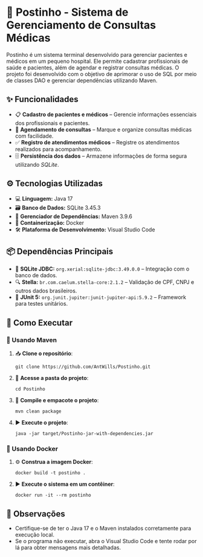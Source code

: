 <h1>🏥 Postinho - Sistema de Gerenciamento de Consultas Médicas </h1>

<p>
Postinho é um sistema terminal desenvolvido para gerenciar pacientes e médicos em um pequeno hospital. Ele permite 
cadastrar profissionais de saúde e pacientes, além de agendar e registrar consultas médicas. O projeto foi desenvolvido com o objetivo 
de aprimorar o uso de SQL por meio de classes DAO e gerenciar dependências utilizando Maven.
</p>

<h2>✨ Funcionalidades</h2>
<ul>
    <li>📋 <b>Cadastro de pacientes e médicos</b> – Gerencie informações essenciais dos profissionais e pacientes.</li>
    <li>📅 <b>Agendamento de consultas</b> – Marque e organize consultas médicas com facilidade.</li>
    <li>✅ <b>Registro de atendimentos médicos</b> – Registre os atendimentos realizados para acompanhamento.</li>
    <li>🗄️ <b>Persistência dos dados</b> – Armazene informações de forma segura utilizando <i>SQLite</i>.</li>
</ul>

<h2>⚙️ Tecnologias Utilizadas</h2>
<ul>
    <li>💻 <b>Linguagem:</b> Java 17</li>
    <li>🗃️ <b>Banco de Dados:</b> SQLite 3.45.3</li>
    <li>🚀 <b>Gerenciador de Dependências:</b> Maven 3.9.6</li>
    <li>🐳 <b>Containerização:</b> Docker</li>
    <li>🛠️ <b>Plataforma de Desenvolvimento:</b> Visual Studio Code</li>
</ul>

<h2>📦 Dependências Principais</h2>
<ul>
    <li>🔗 <b>SQLite JDBC:</b> <code>org.xerial:sqlite-jdbc:3.49.0.0</code> – Integração com o banco de dados.</li>
    <li>🔍 <b>Stella:</b> <code>br.com.caelum.stella-core:2.1.2</code> – Validação de CPF, CNPJ e outros dados brasileiros.</li>
    <li>🧪 <b>JUnit 5:</b> <code>org.junit.jupiter:junit-jupiter-api:5.9.2</code> – Framework para testes unitários.</li>
</ul>

<h2>🚀 Como Executar</h2>

<h3>🧩 Usando Maven</h3>
<ol>
    <li>📥 <b>Clone o repositório</b>:
        <pre><code>git clone https://github.com/AntWills/Postinho.git</code></pre>
    </li>
    <li>📂 <b>Acesse a pasta do projeto</b>:
        <pre><code>cd Postinho</code></pre>
    </li>
    <li>🔧 <b>Compile e empacote o projeto</b>:
        <pre><code>mvn clean package</code></pre>
    </li>
    <li>▶️ <b>Execute o projeto</b>:
        <pre><code>java -jar target/Postinho-jar-with-dependencies.jar</code></pre>
    </li>
</ol>

<h3>🐳 Usando Docker</h3>
<ol>
    <li>⚙️ <b>Construa a imagem Docker</b>:
        <pre><code>docker build -t postinho .</code></pre>
    </li>
    <li>▶️ <b>Execute o sistema em um contêiner</b>:
        <pre><code>docker run -it --rm postinho</code></pre>
    </li>
</ol>

<h2>📝 Observações</h2>
<ul>
    <li>Certifique-se de ter o Java 17 e o Maven instalados corretamente para execução local.</li>
    <li>Se o programa não executar, abra o Visual Studio Code e tente rodar por lá para obter mensagens mais detalhadas.</li>
</ul>
